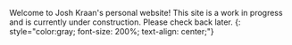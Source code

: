 Welcome to Josh Kraan's personal website! This site is a work in progress and is currently under construction. Please check back later.
{: style="color:gray; font-size: 200%; text-align: center;"}
